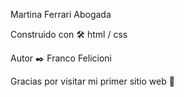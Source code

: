 Martina Ferrari Abogada

Construido con 🛠️
html / css

Autor ✒️
Franco Felicioni


Gracias por visitar mi primer sitio web 🍺
